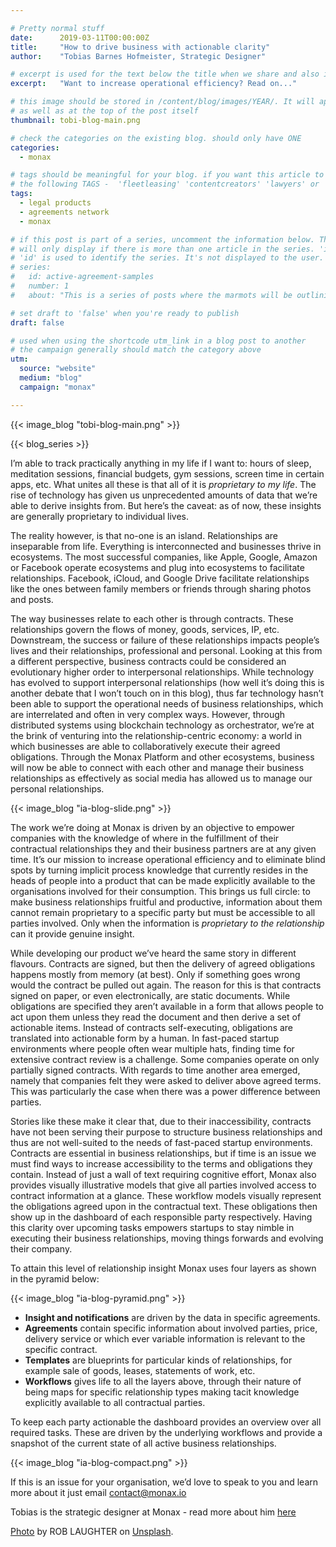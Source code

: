 ```yaml
---

# Pretty normal stuff
date:      2019-03-11T00:00:00Z
title:     "How to drive business with actionable clarity"
author:    "Tobias Barnes Hofmeister, Strategic Designer"

# excerpt is used for the text below the title when we share and also is the summary of the post on https://monax.io/blog
excerpt:   "Want to increase operational efficiency? Read on..."

# this image should be stored in /content/blog/images/YEAR/. It will appear as a thumbnail on any listings,
# as well as at the top of the post itself
thumbnail: tobi-blog-main.png

# check the categories on the existing blog. should only have ONE
categories:
  - monax

# tags should be meaningful for your blog. if you want this article to show on a 'use case' page, you can use
# the following TAGS -  'fleetleasing' 'contentcreators' 'lawyers' or 'corporate'
tags:
  - legal products
  - agreements network
  - monax

# if this post is part of a series, uncomment the information below. The 'article series' box
# will only display if there is more than one article in the series. 'id', 'number' and 'about' all must be present.
# 'id' is used to identify the series. It's not displayed to the user.
# series:
#   id: active-agreement-samples
#   number: 1
#   about: "This is a series of posts where the marmots will be outlining how the Monax Platform and the Agreements Network can be used in harmony to create the legal products of the future."

# set draft to 'false' when you're ready to publish
draft: false

# used when using the shortcode utm_link in a blog post to another
# the campaign generally should match the category above
utm:
  source: "website"
  medium: "blog"
  campaign: "monax"

---
```


<!-- In general the filename below should match thumbnail category above -->
{{< image_blog "tobi-blog-main.png" >}}

<!-- if this article is part of a series, related articles will automatically appear here -->
{{< blog_series >}}

<!-- Content markdown here - first title on page is auto generated from title in frontmatter -->
I’m able to track practically anything in my life if I want to: hours of sleep, meditation sessions, financial budgets, gym sessions, screen time in certain apps, etc. What unites all these is that all of it is *proprietary to my life*. The rise of technology has given us unprecedented amounts of data that we’re able to derive insights from. But here’s the caveat: as of now, these insights are generally proprietary to individual lives. 

The reality however, is that no-one is an island. Relationships are inseparable from life. Everything is interconnected and businesses thrive in ecosystems. The most successful companies, like Apple, Google, Amazon or Facebook operate ecosystems and plug into ecosystems to facilitate relationships. Facebook, iCloud, and Google Drive facilitate relationships like the ones between family members or friends through sharing photos and posts. 

The way businesses relate to each other is through contracts. These relationships govern the flows of money, goods, services, IP, etc. Downstream, the success or failure of these relationships impacts people’s lives and their relationships, professional and personal. Looking at this from a different perspective, business contracts could be considered an evolutionary higher order to interpersonal relationships. While technology has evolved to support interpersonal relationships (how well it’s doing this is another debate that I won’t touch on in this blog), thus far technology hasn’t been able to support the operational needs of business relationships, which are interrelated and often in very complex ways. However, through distributed systems using blockchain technology as orchestrator, we’re at the brink of venturing into the relationship-centric economy: a world in which businesses are able to collaboratively execute their agreed obligations. Through the Monax Platform and other ecosystems, business will now be able to connect with each other and manage their business relationships as effectively as social media has allowed us to manage our personal relationships.

{{< image_blog "ia-blog-slide.png" >}}

The work we’re doing at Monax is driven by an objective to empower companies with the knowledge of where in the fulfillment of their contractual relationships they and their business partners are at any given time. It’s our mission to increase operational efficiency and to eliminate blind spots by turning implicit process knowledge that currently resides in the heads of people into a product that can be made explicitly available to the organisations involved for their consumption. This brings us full circle: to make business relationships fruitful and productive,  information about them cannot remain proprietary to a specific party but must be accessible to all parties involved. Only when the information is *proprietary to the relationship* can it provide genuine insight.

While developing our product we’ve heard the same story in different flavours. Contracts are signed, but then the delivery of agreed obligations happens mostly from memory (at best). Only if something goes wrong would the contract be pulled out again. The reason for this is that contracts signed on paper, or even electronically, are static documents. While obligations are specified they aren’t available in a form that allows people to act upon them unless they read the document and then derive a set of actionable items. Instead of contracts self-executing, obligations are translated into actionable form by a human. In fast-paced startup environments where people often wear multiple hats, finding time for extensive contract review is a challenge. Some companies operate on only partially signed contracts. With regards to time another area emerged, namely that companies felt they were asked to deliver above agreed terms. This was particularly the case when there was a power difference between parties. 

Stories like these make it clear that, due to their inaccessibility, contracts have not been serving their purpose to structure business relationships and thus are not well-suited to the needs of fast-paced startup environments. Contracts are essential in business relationships, but if time is an issue we must find ways to increase accessibility to the terms and obligations they contain. Instead of just a wall of text requiring cognitive effort, Monax also provides visually illustrative models that give all parties involved access to contract information at a glance. These workflow models visually represent the obligations agreed upon in the contractual text. These obligations then show up in the dashboard of each responsible party respectively. Having this clarity over upcoming tasks empowers startups to stay nimble in executing their business relationships,  moving things forwards and evolving their company.

To attain this level of relationship insight Monax uses four layers as shown in the pyramid below:

{{< image_blog "ia-blog-pyramid.png" >}}

* **Insight and notifications** are driven by the data in specific agreements.
* **Agreements** contain specific information about involved parties, price, delivery service or which ever variable information is relevant to the specific contract.
* **Templates** are blueprints for particular kinds of relationships, for example sale of goods, leases, statements of work, etc.
* **Workflows** gives life to all the layers above, through their nature of being maps for specific relationship types making tacit knowledge explicitly available to all contractual parties.

To keep each party actionable the dashboard provides an overview over all required tasks. These are driven by the underlying workflows and provide a snapshot of the current state of all active business relationships. 

{{< image_blog "ia-blog-compact.png" >}}

If this is an issue for your organisation, we’d love to speak to you and learn more about it just email contact@monax.io 

Tobias is the strategic designer at Monax - read more about him [here](https://monax.io/blog/2019/02/25/meet-the-marmots---tobias/)



<!-- IF NEEDED use the below. Unsplash is recommended for images that have the right licensing. This should be at the end of the post -->
[Photo](https://unsplash.com/photos/b4l3Mn4pRKk) by ROB LAUGHTER on [Unsplash](https://unsplash.com).
